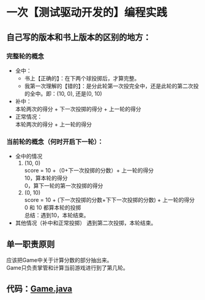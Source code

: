 # 一次【测试驱动开发的】编程实践

## 自己写的版本和书上版本的区别的地方：
### 完整轮的概念
 - 全中：
    - 书上【正确的】：在下两个球投掷后，才算完整。
    - 我第一次理解的【错的】：是分此轮第一次投完全中，还是此轮的第二次投的全中。即：(10, 0), 还是(0, 10)
 - 补中：  
    本轮两次的得分 + 下一次投掷的得分 + 上一轮的得分
 - 正常情况：  
    本轮两次的得分 + 上一轮的得分
 
### 当前轮的概念（何时开启下一轮）：
 - 全中的情况
    1. (10, 0)  
        score = 10 +（0+下一次投掷的分数）+ 上一轮的得分  
        10，算本轮的得分  
        0，算下一轮的第一次投掷的得分  
    2. (0, 10)  
        score = 10 + (下一次投掷的分数+下下一次投掷的分数) + 上一轮的得分  
        0 和 10 都算本轮的投掷  
    总结：遇到10，本轮结束。
 - 其他情况（补中和正常投掷）
    遇到第二次投掷，本轮结束。      
 
## 单一职责原则

应该把Game中关于计算分数的部分抽出来。  
Game只负责掌管和计算当前游戏进行到了第几轮。

## 代码：[Game.java](/BowlingBall)